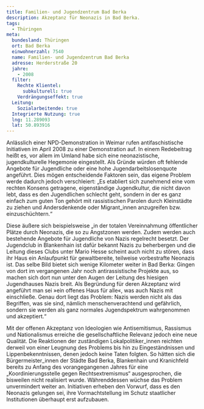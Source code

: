 ```yaml
---
title: Familien- und Jugendzentrum Bad Berka
description: Akzeptanz für Neonazis in Bad Berka.
tags:
  - Thüringen
meta:
  bundesland: Thüringen
  ort: Bad Berka
  einwohnerzahl: 7540
  name: Familien- und Jugendzentrum Bad Berka
  adresse: Herderstraße 20
  jahre: 
    - 2008
  filter:
    Rechte Klientel:
      subkulturell: true
    Verdrängungseffekt: true
  Leitung:
    Sozialarbeitende: true
  Integrierte Nutzung: true
  lng: 11.289093
  lat: 50.893916
---
```


Anlässlich einer NPD-Demonstration in Weimar rufen antifaschistische Initiativen im April 2008 zu einer Demonstration auf. In einem Redebeitrag heißt es, vor allem im Umland habe sich eine neonazistische, jugendkulturelle Hegemonie eingestellt. Als Gründe würden oft fehlende Angebote für Jugendliche oder eine hohe Jugendarbeitslosenquote angeführt. Dies mögen entscheidende Faktoren sein, das eigene Problem werde dadurch jedoch verschleiert: „Es etabliert sich zunehmend eine vom rechten Konsens getragene, eigenständige Jugendkultur, die nicht davon lebt, dass es den Jugendlichen schlecht geht, sondern in der es ganz einfach zum guten Ton gehört mit rassistischen Parolen durch Kleinstädte zu ziehen und Andersdenkende oder Migrant_innen anzugreifen bzw. einzuschüchtern.“

Diese äußere sich beispielsweise „in der totalen Vereinnahmung öffentlicher Plätze durch Neonazis, die so zu Angstzonen werden. Zudem werden auch bestehende Angebote für Jugendliche von Nazis regelrecht besetzt. Der Jugendclub in Blankenhain ist dafür bekannt Nazis zu beherbergen und die Leitung dieses Clubs unter Mario Hesse scheint auch nicht zu stören, dass ihr Haus ein Anlaufpunkt für gewaltbereite, teilweise vorbestrafte Neonazis ist. Das selbe Bild bietet sich wenige Kilometer weiter in Bad Berka: Gingen von dort im vergangenen Jahr noch antirassistische Projekte aus, so machen sich dort nun unter den Augen der Leitung des hiesigen Jugendhauses Nazis breit. Als Begründung für deren Akzeptanz wird angeführt man sei »ein offenes Haus für alle«, was auch Nazis mit einschließe. Genau dort liegt das Problem: Nazis werden nicht als das Begriffen, was sie sind, nämlich menschenverachtend und gefährlich, sondern sie werden als ganz normales Jugendspektrum wahrgenommen und akzeptiert.“

Mit der offenen Akzeptanz von Ideologien wie Antisemitismus, Rassismus und Nationalismus erreiche die gesellschaftliche Relevanz jedoch eine neue Qualität. Die Reaktionen der zuständigen Lokalpolitiker_innen reichten derweil von einer Leugnung des Problems bis hin zu Eingeständnissen und Lippenbekenntnissen, denen jedoch keine Taten folgten. So hätten sich die Bürgermeister_innen der Städte Bad Berka, Blankenhain und Kranichfeld bereits zu Anfang des vorangegangenen Jahres für eine „Koordinierungsstelle gegen Rechtsextremismus“ ausgesprochen, die bisweilen nicht realisiert wurde. Währenddessen wüchse das Problem unvermindert weiter an. Initiativen erheben den Vorwurf, dass es den Neonazis gelungen sei, ihre Vormachtstellung im Schutz staatlicher Institutionen überhaupt erst aufzubauen.